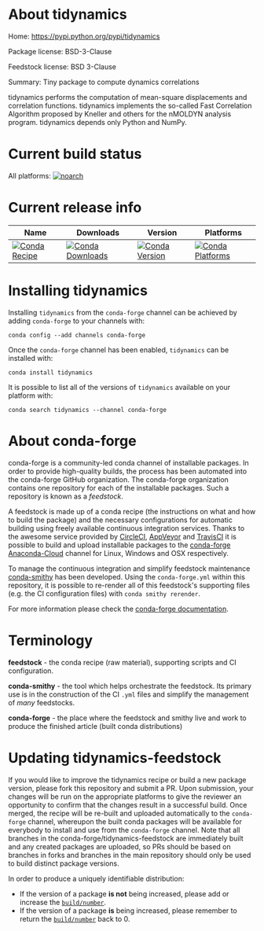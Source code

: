 About tidynamics
================

Home:  https://pypi.python.org/pypi/tidynamics

Package license: BSD-3-Clause

Feedstock license: BSD 3-Clause

Summary: Tiny package to compute dynamics correlations

tidynamics performs the computation of mean-square displacements and correlation functions.
tidynamics implements the so-called Fast Correlation Algorithm proposed by Kneller and others for the nMOLDYN analysis program.
tidynamics depends only Python and NumPy.


Current build status
====================

All platforms:
[![noarch](https://img.shields.io/circleci/project/github/conda-forge/tidynamics-feedstock/master.svg?label=noarch)](https://circleci.com/gh/conda-forge/tidynamics-feedstock)

Current release info
====================

| Name | Downloads | Version | Platforms |
| --- | --- | --- | --- |
| [![Conda Recipe](https://img.shields.io/badge/recipe-tidynamics-green.svg)](https://anaconda.org/conda-forge/tidynamics) | [![Conda Downloads](https://img.shields.io/conda/dn/conda-forge/tidynamics.svg)](https://anaconda.org/conda-forge/tidynamics) | [![Conda Version](https://img.shields.io/conda/vn/conda-forge/tidynamics.svg)](https://anaconda.org/conda-forge/tidynamics) | [![Conda Platforms](https://img.shields.io/conda/pn/conda-forge/tidynamics.svg)](https://anaconda.org/conda-forge/tidynamics) |

Installing tidynamics
=====================

Installing `tidynamics` from the `conda-forge` channel can be achieved by adding `conda-forge` to your channels with:

```
conda config --add channels conda-forge
```

Once the `conda-forge` channel has been enabled, `tidynamics` can be installed with:

```
conda install tidynamics
```

It is possible to list all of the versions of `tidynamics` available on your platform with:

```
conda search tidynamics --channel conda-forge
```


About conda-forge
=================

conda-forge is a community-led conda channel of installable packages.
In order to provide high-quality builds, the process has been automated into the
conda-forge GitHub organization. The conda-forge organization contains one repository
for each of the installable packages. Such a repository is known as a *feedstock*.

A feedstock is made up of a conda recipe (the instructions on what and how to build
the package) and the necessary configurations for automatic building using freely
available continuous integration services. Thanks to the awesome service provided by
[CircleCI](https://circleci.com/), [AppVeyor](http://www.appveyor.com/)
and [TravisCI](https://travis-ci.org/) it is possible to build and upload installable
packages to the [conda-forge](https://anaconda.org/conda-forge)
[Anaconda-Cloud](http://docs.anaconda.org/) channel for Linux, Windows and OSX respectively.

To manage the continuous integration and simplify feedstock maintenance
[conda-smithy](http://github.com/conda-forge/conda-smithy) has been developed.
Using the ``conda-forge.yml`` within this repository, it is possible to re-render all of
this feedstock's supporting files (e.g. the CI configuration files) with ``conda smithy rerender``.

For more information please check the [conda-forge documentation](https://conda-forge.org/docs/).

Terminology
===========

**feedstock** - the conda recipe (raw material), supporting scripts and CI configuration.

**conda-smithy** - the tool which helps orchestrate the feedstock.
                   Its primary use is in the construction of the CI ``.yml`` files
                   and simplify the management of *many* feedstocks.

**conda-forge** - the place where the feedstock and smithy live and work to
                  produce the finished article (built conda distributions)


Updating tidynamics-feedstock
=============================

If you would like to improve the tidynamics recipe or build a new
package version, please fork this repository and submit a PR. Upon submission,
your changes will be run on the appropriate platforms to give the reviewer an
opportunity to confirm that the changes result in a successful build. Once
merged, the recipe will be re-built and uploaded automatically to the
`conda-forge` channel, whereupon the built conda packages will be available for
everybody to install and use from the `conda-forge` channel.
Note that all branches in the conda-forge/tidynamics-feedstock are
immediately built and any created packages are uploaded, so PRs should be based
on branches in forks and branches in the main repository should only be used to
build distinct package versions.

In order to produce a uniquely identifiable distribution:
 * If the version of a package **is not** being increased, please add or increase
   the [``build/number``](http://conda.pydata.org/docs/building/meta-yaml.html#build-number-and-string).
 * If the version of a package **is** being increased, please remember to return
   the [``build/number``](http://conda.pydata.org/docs/building/meta-yaml.html#build-number-and-string)
   back to 0.